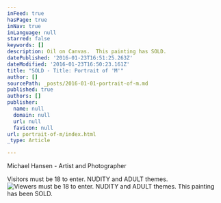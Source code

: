 ```yaml
---
inFeed: true
hasPage: true
inNav: true
inLanguage: null
starred: false
keywords: []
description: Oil on Canvas.  This painting has SOLD.
datePublished: '2016-01-23T16:51:25.263Z'
dateModified: '2016-01-23T16:50:23.161Z'
title: "SOLD - Title: Portrait of 'M'"
author: []
sourcePath: _posts/2016-01-01-portrait-of-m.md
published: true
authors: []
publisher:
  name: null
  domain: null
  url: null
  favicon: null
url: portrait-of-m/index.html
_type: Article

---
```

Michael Hansen - Artist and Photographer

Visitors must be 18 to enter.  NUDITY and ADULT themes.
![Viewers must be 18 to enter.  NUDITY and ADULT themes.  This painting has been SOLD.](https://s3-us-west-2.amazonaws.com/the-grid-img/p/febfb5d09de50b933ab1f3d92a9694ae204b825b.jpg)